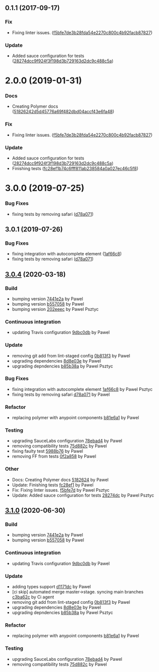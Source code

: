 <a name="0.1.1"></a>
## 0.1.1 (2017-09-17)


### Fix

* Fixing linter issues. ([f5bfe7de3b28fda54e2270c800c4b92facb87827](https://github.com/advanced-rest-client/websocket-request/commit/f5bfe7de3b28fda54e2270c800c4b92facb87827))

### Update

* Added sauce configuration for tests ([28274dcc9f924f3f198d3b729163d2dc9c488c5a](https://github.com/advanced-rest-client/websocket-request/commit/28274dcc9f924f3f198d3b729163d2dc9c488c5a))



# 2.0.0 (2019-01-31)


### Docs

* Creating Polymer docs ([51826242d5d45776a69f482dbd04accf43e6fa48](https://github.com/advanced-rest-client/websocket-request/commit/51826242d5d45776a69f482dbd04accf43e6fa48))

### Fix

* Fixing linter issues. ([f5bfe7de3b28fda54e2270c800c4b92facb87827](https://github.com/advanced-rest-client/websocket-request/commit/f5bfe7de3b28fda54e2270c800c4b92facb87827))

### Update

* Added sauce configuration for tests ([28274dcc9f924f3f198d3b729163d2dc9c488c5a](https://github.com/advanced-rest-client/websocket-request/commit/28274dcc9f924f3f198d3b729163d2dc9c488c5a))
* Finishing tests ([fc28ef1b74c6fff811ab238584a0a027ec46c5f8](https://github.com/advanced-rest-client/websocket-request/commit/fc28ef1b74c6fff811ab238584a0a027ec46c5f8))



# 3.0.0 (2019-07-25)


### Bug Fixes

* fixing tests by removing safari ([d78a071](https://github.com/advanced-rest-client/websocket-request/commit/d78a071))



## 3.0.1 (2019-07-26)


### Bug Fixes

* fixing integration with autocomplete element ([1af66c8](https://github.com/advanced-rest-client/websocket-request/commit/1af66c8))
* fixing tests by removing safari ([d78a071](https://github.com/advanced-rest-client/websocket-request/commit/d78a071))



<a name="3.0.4"></a>
## [3.0.4](https://github.com/advanced-rest-client/websocket-request/compare/3.0.0...3.0.4) (2020-03-18)

### Build

* bumping version [7441e2a](https://github.com/advanced-rest-client/websocket-request/commit/7441e2a6f2a4aec67f3aacdce2548d2632460c27) by Pawel
* bumping version [b557058](https://github.com/advanced-rest-client/websocket-request/commit/b55705801d34897b169fef2ce2119c1a949e1c39) by Pawel
* bumping version [202eeec](https://github.com/advanced-rest-client/websocket-request/commit/202eeec176e6466dfe77c14d8da07f38e9bfdc50) by Pawel Psztyc


### Continuous integration

* updating Travis configuration [9dbc0db](https://github.com/advanced-rest-client/websocket-request/commit/9dbc0db6f1a12c3f28ee8f0bed9603889933a0a9) by Pawel


### Update

* removing git add from lint-staged config [0b813f3](https://github.com/advanced-rest-client/websocket-request/commit/0b813f3740f3f9d719a7140090cfb944728a790a) by Pawel
* upgrading dependencies [8d8e03e](https://github.com/advanced-rest-client/websocket-request/commit/8d8e03e6b081a91b956f2d9087ddda27a139d42d) by Pawel
* upgrading depndencies [b85b38a](https://github.com/advanced-rest-client/websocket-request/commit/b85b38a65212d77031b7e40269ccad91093a831f) by Pawel Psztyc


### Bug Fixes

* fixing integration with autocomplete element [1af66c8](https://github.com/advanced-rest-client/websocket-request/commit/1af66c80b51acc83cdd78f184580ae1bf6c71ce1) by Pawel Psztyc
* fixing tests by removing safari [d78a071](https://github.com/advanced-rest-client/websocket-request/commit/d78a07184121a8d0fcf7cfa1f63f1426363dfdb7) by Pawel


### Refactor

* replacing polymer with anypoint components [b81e6a1](https://github.com/advanced-rest-client/websocket-request/commit/b81e6a183fa52785c2c0ab296244acb022e4d2b8) by Pawel


### Testing

* upgrading SauceLabs configuration [78ebad4](https://github.com/advanced-rest-client/websocket-request/commit/78ebad44a70743c3de9e228a006a831a1f0b47f2) by Pawel
* removing compatibility tests [75d882c](https://github.com/advanced-rest-client/websocket-request/commit/75d882c5e58988c04c0ba23615b0625012d4f89c) by Pawel
* fixing faulty test [5988b76](https://github.com/advanced-rest-client/websocket-request/commit/5988b76329bc4fcf420f63b59794cbceba937dc0) by Pawel
* removing FF from tests [0f2a858](https://github.com/advanced-rest-client/websocket-request/commit/0f2a858461e26d89239b28d396515b36088338d7) by Pawel


### Other

* Docs: Creating Polymer docs
 [5182624](https://github.com/advanced-rest-client/websocket-request/commit/51826242d5d45776a69f482dbd04accf43e6fa48) by Pawel
* Update: Finishing tests
 [fc28ef1](https://github.com/advanced-rest-client/websocket-request/commit/fc28ef1b74c6fff811ab238584a0a027ec46c5f8) by Pawel
* Fix: Fixing linter issues.
 [f5bfe7d](https://github.com/advanced-rest-client/websocket-request/commit/f5bfe7de3b28fda54e2270c800c4b92facb87827) by Pawel Psztyc
* Update: Added sauce configuration for tests
 [28274dc](https://github.com/advanced-rest-client/websocket-request/commit/28274dcc9f924f3f198d3b729163d2dc9c488c5a) by Pawel Psztyc


<a name="3.1.0"></a>
## [3.1.0](https://github.com/advanced-rest-client/websocket-request/compare/3.0.1...3.1.0) (2020-06-30)

### Build

* bumping version [7441e2a](https://github.com/advanced-rest-client/websocket-request/commit/7441e2a6f2a4aec67f3aacdce2548d2632460c27) by Pawel
* bumping version [b557058](https://github.com/advanced-rest-client/websocket-request/commit/b55705801d34897b169fef2ce2119c1a949e1c39) by Pawel


### Continuous integration

* updating Travis configuration [9dbc0db](https://github.com/advanced-rest-client/websocket-request/commit/9dbc0db6f1a12c3f28ee8f0bed9603889933a0a9) by Pawel


### Update

* adding types support [d1171dc](https://github.com/advanced-rest-client/websocket-request/commit/d1171dc072a7f873e13daa731f9f675b7a70a060) by Pawel
* [ci skip] automated merge master->stage. syncing main branches [c3ba62c](https://github.com/advanced-rest-client/websocket-request/commit/c3ba62c7a1a5f31bbb1e01d30448c932f6775d7b) by Ci agent
* removing git add from lint-staged config [0b813f3](https://github.com/advanced-rest-client/websocket-request/commit/0b813f3740f3f9d719a7140090cfb944728a790a) by Pawel
* upgrading dependencies [8d8e03e](https://github.com/advanced-rest-client/websocket-request/commit/8d8e03e6b081a91b956f2d9087ddda27a139d42d) by Pawel
* upgrading depndencies [b85b38a](https://github.com/advanced-rest-client/websocket-request/commit/b85b38a65212d77031b7e40269ccad91093a831f) by Pawel Psztyc


### Refactor

* replacing polymer with anypoint components [b81e6a1](https://github.com/advanced-rest-client/websocket-request/commit/b81e6a183fa52785c2c0ab296244acb022e4d2b8) by Pawel


### Testing

* upgrading SauceLabs configuration [78ebad4](https://github.com/advanced-rest-client/websocket-request/commit/78ebad44a70743c3de9e228a006a831a1f0b47f2) by Pawel
* removing compatibility tests [75d882c](https://github.com/advanced-rest-client/websocket-request/commit/75d882c5e58988c04c0ba23615b0625012d4f89c) by Pawel


